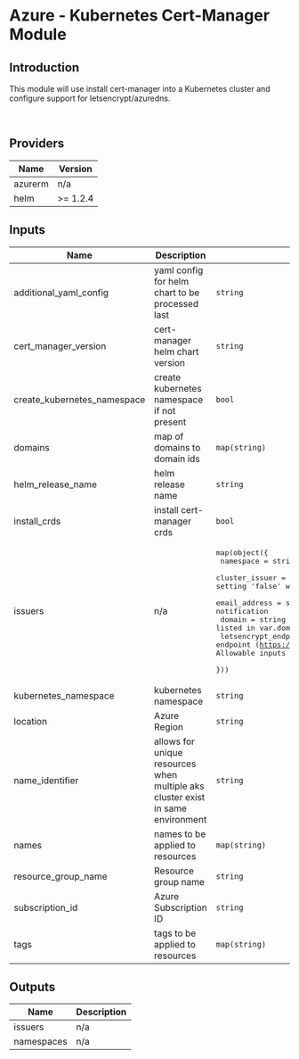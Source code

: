 # Azure - Kubernetes Cert-Manager Module

## Introduction

This module will use install cert-manager into a Kubernetes cluster and configure support for letsencrypt/azuredns.

<br />

<!--- BEGIN_TF_DOCS --->
## Providers

| Name | Version |
|------|---------|
| azurerm | n/a |
| helm | >= 1.2.4 |

## Inputs

| Name | Description | Type | Default | Required |
|------|-------------|------|---------|:-----:|
| additional\_yaml\_config | yaml config for helm chart to be processed last | `string` | `""` | no |
| cert\_manager\_version | cert-manager helm chart version | `string` | `"v1.3.0"` | no |
| create\_kubernetes\_namespace | create kubernetes namespace if not present | `bool` | `true` | no |
| domains | map of domains to domain ids | `map(string)` | `{}` | no |
| helm\_release\_name | helm release name | `string` | `"cert-manager"` | no |
| install\_crds | install cert-manager crds | `bool` | `true` | no |
| issuers | n/a | <pre>map(object({<br>    namespace             = string # kubernetes namespace<br>    cluster_issuer        = bool   # setting 'true' will create a ClusterIssuer, setting 'false' will create a namespace isolated Issuer<br>    email_address         = string # email address used for expiration notification<br>    domain                = string # azuredns hosted domain (must be listed in var.domains)<br>    letsencrypt_endpoint  = string # letsencrypt endpoint (https://letsencrypt.org/docs/acme-protocol-updates).  Allowable inputs are 'staging', 'production' or a full URL<br>  }))</pre> | `{}` | no |
| kubernetes\_namespace | kubernetes namespace | `string` | `"cert-manager"` | no |
| location | Azure Region | `string` | n/a | yes |
| name\_identifier | allows for unique resources when multiple aks cluster exist in same environment | `string` | `""` | no |
| names | names to be applied to resources | `map(string)` | n/a | yes |
| resource\_group\_name | Resource group name | `string` | n/a | yes |
| subscription\_id | Azure Subscription ID | `string` | n/a | yes |
| tags | tags to be applied to resources | `map(string)` | n/a | yes |

## Outputs

| Name | Description |
|------|-------------|
| issuers | n/a |
| namespaces | n/a |
<!--- END_TF_DOCS --->

